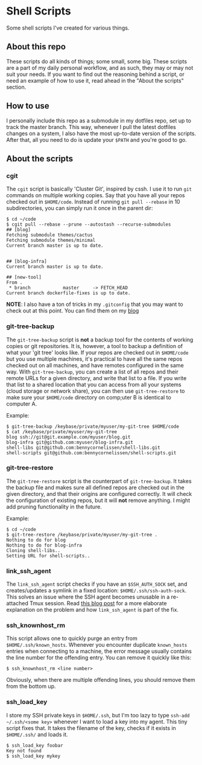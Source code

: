 # Shell Scripts
Some shell scripts I've created for various things.

## About this repo
These scripts do all kinds of things; some small, some big. These scripts are a part of my daily personal workflow, and as such, they may or may not suit your needs. If you want to find out the reasoning behind a script, or need an example of how to use it, read ahead in the "About the scripts" section.

## How to use
I personally include this repo as a submodule in my dotfiles repo, set up to track the master branch. This way, whenever I pull the latest dotfiles changes on a system, I also have the most up-to-date version of the scripts. After that, all you need to do is update your `$PATH` and you're good to go.

## About the scripts

### cgit
The `cgit` script is basically 'Cluster Git', inspired by cssh. I use it to run `git` commands on multiple working copies. Say that you have all your repos checked out in `$HOME/code`. Instead of running `git pull --rebase` in 10 subdirectories, you can simply run it once in the parent dir:

```
$ cd ~/code
$ cgit pull --rebase --prune --autostash --recurse-submodules
## [blog]
Fetching submodule themes/cactus
Fetching submodule themes/minimal
Current branch master is up to date.


## [blog-infra]
Current branch master is up to date.

## [new-tool]
From .
 * branch            master     -> FETCH_HEAD
Current branch dockerfile-fixes is up to date.
```

**NOTE**: I also have a ton of tricks in my `.gitconfig` that you may want to check out at this point. You can find them on my [blog](https://blog.bennycornelissen.nl/post/favorite-git-tricks/)

### git-tree-backup
The `git-tree-backup` script is **not** a backup tool for the contents of working copies or git repositories. It is, however, a tool to backup a definition of what your 'git tree' looks like. If your repos are checked out in `$HOME/code` but you use multiple machines, it's practical to have all the same repos checked out on all machines, and have remotes configured in the same way. With `git-tree-backup`, you can create a list of all repos and their remote URLs for a given directory, and write that list to a file. If you write that list to a shared location that you can access from all your systems (cloud storage or network share), you can then use `git-tree-restore` to make sure your `$HOME/code` directory on comp;uter B is identical to computer A.

Example:

```
$ git-tree-backup /keybase/private/myuser/my-git-tree $HOME/code
$ cat /keybase/private/myuser/my-git-tree
blog ssh://git@git.example.com/myuser/blog.git
blog-infra git@github.com:myuser/blog-infra.git
shell-libs git@github.com:bennycornelissen/shell-libs.git
shell-scripts git@github.com:bennycornelissen/shell-scripts.git
```

### git-tree-restore
The `git-tree-restore` script is the counterpart of `git-tree-backup`. It takes the backup file and makes sure all defined repos are checked out in the given directory, and that their origins are configured correctly. It will check the configuration of existing repos, but it will **not** remove anything. I might add pruning functionality in the future.

Example:

```
$ cd ~/code
$ git-tree-restore /keybase/private/myuser/my-git-tree .
Nothing to do for blog
Nothing to do for blog-infra
Cloning shell-libs..
Setting URL for shell-scripts..
```

### link_ssh_agent
The `link_ssh_agent` script checks if you have an `$SSH_AUTH_SOCK` set, and creates/updates a symlink in a fixed location: `$HOME/.ssh/ssh-auth-sock`. This solves an issue where the SSH agent becomes unusable in a re-attached Tmux session. Read [this blog post](https://blog.bennycornelissen.nl/post/dotfile-magic-terminal-multiplexers-and-ssh-agents/) for a more elaborate explanation on the problem and how `link_ssh_agent` is part of the fix.

### ssh_knownhost_rm
This script allows one to quickly purge an entry from `$HOME/.ssh/known_hosts`. Whenever you encounter duplicate `known_hosts` entries when connecting to a machine, the error message usually contains the line number for the offending entry. You can remove it quickly like this:

```
$ ssh_knownhost_rm <line number>
```

Obviously, when there are multiple offending lines, you should remove them from the bottom up.

### ssh_load_key
I store my SSH private keys in `$HOME/.ssh`, but I'm too lazy to type `ssh-add ~/.ssh/<some key>` whenever I want to load a key into my agent. This tiny script fixes that. It takes the filename of the key, checks if it exists in `$HOME/.ssh/` and loads it.

```
$ ssh_load_key foobar
Key not found
$ ssh_load_key mykey
```
